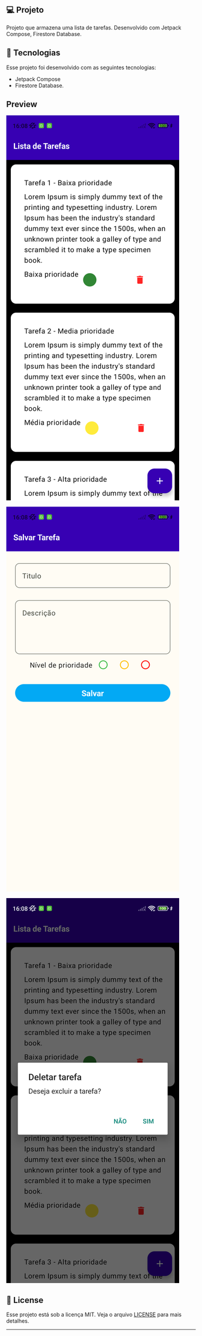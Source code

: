 ## 💻 Projeto

Projeto que armazena uma lista de tarefas.
Desenvolvido com Jetpack Compose, Firestore Database. 

## 🚀 Tecnologias

Esse projeto foi desenvolvido com as seguintes tecnologias:

- Jetpack Compose
- Firestore Database. 

## Preview

![](https://raw.githubusercontent.com/mayconeves/myTask/main/img/screenshot-1722366492874.png)


![](https://github.com/mayconeves/myTask/blob/main/img/screenshot-1722366501837.png?raw=true)


![](https://github.com/mayconeves/myTask/blob/main/img/screenshot-1722366514798.png?raw=true)



## 📝 License

Esse projeto está sob a licença MIT. Veja o arquivo [LICENSE](LICENSE) para mais detalhes.

---

